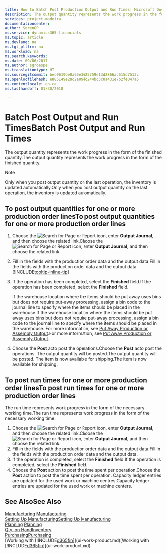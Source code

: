 ```yaml
---
title: How to Batch Post Production Output and Run Times| Microsoft Docs
description: The output quantity represents the work progress in the form of the finished quantity.
services: project-madeira
documentationcenter: 
author: SorenGP
ms.service: dynamics365-financials
ms.topic: article
ms.devlang: na
ms.tgt_pltfrm: na
ms.workload: na
ms.search.keywords: 
ms.date: 09/06/2017
ms.author: sgroespe
ms.translationtype: HT
ms.sourcegitcommit: bec0619be0a65e3625759e13d2866ac615d7513c
ms.openlocfilehash: e885149e28c2e09dc244bc5c0a431e7b2fe047a5
ms.contentlocale: en-ca
ms.lasthandoff: 01/30/2018

---
```

# <a name="batch-post-output-and-run-times"></a><span data-ttu-id="9b507-103">Batch Post Output and Run Times</span><span class="sxs-lookup"><span data-stu-id="9b507-103">Batch Post Output and Run Times</span></span>
<span data-ttu-id="9b507-104">The output quantity represents the work progress in the form of the finished quantity.</span><span class="sxs-lookup"><span data-stu-id="9b507-104">The output quantity represents the work progress in the form of the finished quantity.</span></span>  

> [!NOTE]
> <span data-ttu-id="9b507-105">Only when you post output quantity on the last operation, the inventory is updated automatically.</span><span class="sxs-lookup"><span data-stu-id="9b507-105">Only when you post output quantity on the last operation, the inventory is updated automatically.</span></span>  

## <a name="to-post-output-quantities-for-one-or-more-production-order-lines"></a><span data-ttu-id="9b507-106">To post output quantities for one or more production order lines</span><span class="sxs-lookup"><span data-stu-id="9b507-106">To post output quantities for one or more production order lines</span></span>
1. <span data-ttu-id="9b507-107">Choose the ![Search for Page or Report](media/ui-search/search_small.png "Search for Page or Report icon") icon, enter **Output Journal**, and then choose the related link.</span><span class="sxs-lookup"><span data-stu-id="9b507-107">Choose the ![Search for Page or Report](media/ui-search/search_small.png "Search for Page or Report icon") icon, enter **Output Journal**, and then choose the related link.</span></span>  
2. <span data-ttu-id="9b507-108">Fill in the fields with the production order data and the output data.</span><span class="sxs-lookup"><span data-stu-id="9b507-108">Fill in the fields with the production order data and the output data.</span></span> [!INCLUDE[tooltip-inline-tip](includes/tooltip-inline-tip_md.md)]
3. <span data-ttu-id="9b507-109">If the operation has been completed, select the **Finished** field.</span><span class="sxs-lookup"><span data-stu-id="9b507-109">If the operation has been completed, select the **Finished** field.</span></span>  

    <span data-ttu-id="9b507-110">If the warehouse location where the items should be put away uses bins but does not require put-away processing,  assign a bin code to the journal line to specify where the items should be placed in the warehouse.</span><span class="sxs-lookup"><span data-stu-id="9b507-110">If the warehouse location where the items should be put away uses bins but does not require put-away processing,  assign a bin code to the journal line to specify where the items should be placed in the warehouse.</span></span> <span data-ttu-id="9b507-111">For more information, see [Put Away Production or Assembly Output](warehouse-how-to-put-away-production-output.md).</span><span class="sxs-lookup"><span data-stu-id="9b507-111">For more information, see [Put Away Production or Assembly Output](warehouse-how-to-put-away-production-output.md).</span></span>  

4. <span data-ttu-id="9b507-112">Choose the **Post** acto post the operations.</span><span class="sxs-lookup"><span data-stu-id="9b507-112">Choose the **Post** acto post the operations.</span></span> <span data-ttu-id="9b507-113">The output quantity will be posted.</span><span class="sxs-lookup"><span data-stu-id="9b507-113">The output quantity will be posted.</span></span> <span data-ttu-id="9b507-114">The item is now available for shipping.</span><span class="sxs-lookup"><span data-stu-id="9b507-114">The item is now available for shipping.</span></span>  

## <a name="to-post-run-times-for-one-or-more-production-order-lines"></a><span data-ttu-id="9b507-115">To post run times for one or more production order lines</span><span class="sxs-lookup"><span data-stu-id="9b507-115">To post run times for one or more production order lines</span></span>
<span data-ttu-id="9b507-116">The run time represents work progress in the form of the necessary working time.</span><span class="sxs-lookup"><span data-stu-id="9b507-116">The run time represents work progress in the form of the necessary working time.</span></span>    

1.  <span data-ttu-id="9b507-117">Choose the ![Search for Page or Report](media/ui-search/search_small.png "Search for Page or Report icon") icon, enter **Output Journal**, and then choose the related link.</span><span class="sxs-lookup"><span data-stu-id="9b507-117">Choose the ![Search for Page or Report](media/ui-search/search_small.png "Search for Page or Report icon") icon, enter **Output Journal**, and then choose the related link.</span></span>  
2. <span data-ttu-id="9b507-118">Fill in the fields with the production order data and the output data.</span><span class="sxs-lookup"><span data-stu-id="9b507-118">Fill in the fields with the production order data and the output data.</span></span>  
3.  <span data-ttu-id="9b507-119">If the operation is completed, select the **Finished** field.</span><span class="sxs-lookup"><span data-stu-id="9b507-119">If the operation is completed, select the **Finished** field.</span></span>  
4. <span data-ttu-id="9b507-120">Choose the **Post** action to post the time spent per operation.</span><span class="sxs-lookup"><span data-stu-id="9b507-120">Choose the **Post** action to post the time spent per operation.</span></span> <span data-ttu-id="9b507-121">Capacity ledger entries are updated for the used work or machine centres.</span><span class="sxs-lookup"><span data-stu-id="9b507-121">Capacity ledger entries are updated for the used work or machine centers.</span></span>

## <a name="see-also"></a><span data-ttu-id="9b507-122">See Also</span><span class="sxs-lookup"><span data-stu-id="9b507-122">See Also</span></span>  
<span data-ttu-id="9b507-123">[Manufacturing](production-manage-manufacturing.md)  </span><span class="sxs-lookup"><span data-stu-id="9b507-123">[Manufacturing](production-manage-manufacturing.md)  </span></span>  
[<span data-ttu-id="9b507-124">Setting Up Manufacturing</span><span class="sxs-lookup"><span data-stu-id="9b507-124">Setting Up Manufacturing</span></span>](production-configure-production-processes.md)  
<span data-ttu-id="9b507-125">[Planning](production-planning.md)    </span><span class="sxs-lookup"><span data-stu-id="9b507-125">[Planning](production-planning.md)    </span></span>  
[<span data-ttu-id="9b507-126">Qty. on Hand</span><span class="sxs-lookup"><span data-stu-id="9b507-126">Inventory</span></span>](inventory-manage-inventory.md)  
[<span data-ttu-id="9b507-127">Purchasing</span><span class="sxs-lookup"><span data-stu-id="9b507-127">Purchasing</span></span>](purchasing-manage-purchasing.md)  
<span data-ttu-id="9b507-128">[Working with [!INCLUDE[d365fin](includes/d365fin_md.md)]](ui-work-product.md)</span><span class="sxs-lookup"><span data-stu-id="9b507-128">[Working with [!INCLUDE[d365fin](includes/d365fin_md.md)]](ui-work-product.md)</span></span>

